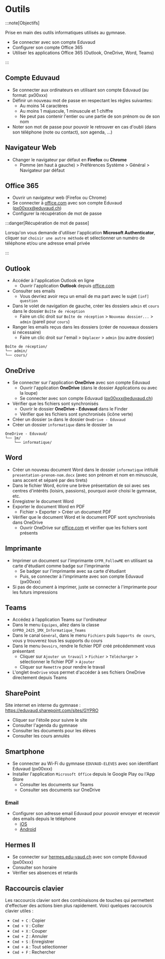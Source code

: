 # Outils

:::note[Objectifs]

Prise en main des outils informatiques utilisés au gymnase.

- Se connecter avec son compte Eduvaud
- Configurer son compte Office 365
- Utiliser les applications Office 365 (Outlook, OneDrive, Word, Teams)

:::

## Compte Eduvaud

- Se connecter aux ordinateurs en utilisant son compte Eduvaud (au format: px00xxx)
- Définir un nouveau mot de passe en respectant les règles suivantes:
  - Au moins 14 caractères
  - Au moins 1 majuscule, 1 minuscule et 1 chiffre
  - Ne peut pas contenir l'entier ou une partie de son prénom ou de son nom
- Noter son mot de passe pour pouvoir le retrouver en cas d'oubli (dans son téléphone (note ou contact), son agenda, ...)

## Navigateur Web

- Changer le navigateur par défaut en **Firefox** ou **Chrome**
  - Pomme (en haut à gauche) > Préférences Système > Général > Navigateur par défaut

## Office 365

- Ouvrir un navigateur web (Firefox ou Chrome)
- Se connecter à [office.com](https://www.office.com/) avec son compte Eduvaud (px00xxx@eduvaud.ch)
- Configurer la récupération de mot de passe

:::danger[Récupération de mot de passe]

Lorsqu'on vous demande d'utiliser l'application **Microsoft Authenticator**, cliquer sur `choisir une autre méthode` et sélectionner un numéro de téléphone et/ou une adresse email privée

:::

## Outlook

- Accéder à l'application Outlook en ligne
  - Ouvrir l'application **Outlook** depuis [office.com](https://www.office.com/)
- Consulter ses emails
  - Vous devriez avoir reçu un email de ma part avec le sujet `[inf] question`
- Dans le volet de navigation de gauche, créer les dossiers `admin` et `cours` dans le dossier `Boîte de réception`
  - Faire un clic droit sur `Boîte de réception` > `Nouveau dossier...` > `admin` (pareil pour `cours`)
- Ranger les emails reçus dans les dossiers (créer de nouveaux dossiers si nécessaire)
  - Faire un clic droit sur l'email > `Déplacer` > `admin` (ou autre dossier)

```
Boîte de réception/
└── admin/
└── cours/
```

## OneDrive

- Se connecter sur l'application **OneDrive** avec son compte Eduvaud
  - Ouvrir l'application **OneDrive** (dans le dossier Applications ou avec la loupe)
  - Se connecter avec son compte Eduvaud (px00xxx@eduvaud.ch)
- Vérifier que les fichiers sont synchronisés
  - Ouvrir le dossier **OneDrive - Eduvaud** dans le Finder
  - Vérifier que les fichiers sont synchronisés (icône verte)
- Créer un dossier `1m` dans le dossier `OneDrive - Eduvaud`
- Créer un dossier `informatique` dans le dossier `1m`

```
OneDrive - Eduvaud/
└── 1m/
    └── informatique/
```

## Word

- Créer un nouveau document Word dans le dossier `informatique` intitulé `presentation-prenom-nom.docx` (avec son prénom et nom en minuscule, sans accent et séparé par des tirets)
- Dans le fichier Word, écrire une brève présentation de soi avec ses centres d'intérêts (loisirs, passions), pourquoi avoir choisi le gymnase, etc.
- Enregistrer le document Word
- Exporter le document Word en PDF
  - Fichier > Exporter > Créer un document PDF
- Vérifier que le document Word et le document PDF sont synchronisés dans OneDrive
  - Ouvrir OneDrive sur [office.com](https://www.office.com/) et vérifier que les fichiers sont présents

## Imprimante

- Imprimer un document sur l'imprimante `GYPR_FollowME` en utilisant sa carte d'étudiant comme badge sur l'imprimante
  - Se badger sur l'imprimante avec sa carte d'étudiant
  - Puis, se connecter à l'imprimante avec son compte Eduvaud (px00xxx)
- Si pas de document à imprimer, juste se connecter à l'imprimante pour les futurs impressions

## Teams

- Accédez à l’application Teams sur l'ordinateur
- Dans le menu `Equipes`, allez dans la classe `GYPRO_2425_1MX_Informatique_Teams`
- Dans le canal `Général`, dans le menu `Fichiers` puis `Supports de cours`, vous y trouverez tous les supports du cours
- Dans le menu `Devoirs`, rendre le fichier PDF créé précédemment vous présentant
  - Cliquer sur `Ajouter un travail` > `Fichier` > `Télécharger` > sélectionner le fichier PDF > `Ajouter`
  - Cliquer sur `Remettre` pour rendre le travail
- L'onglet `OneDrive` vous permet d'accéder à ses fichiers OneDrive directement depuis Teams

## SharePoint

Site internet en interne du gymnase : https://eduvaud.sharepoint.com/sites/GYPRO

- Cliquer sur l'étoile pour suivre le site
- Consulter l'agenda du gymnase
- Consulter les documents pour les élèves
- Consulter les cours annulés

## Smartphone

- Se connecter au Wi-Fi du gymnase `EDUVAUD-ELEVES` avec son identifiant Eduvaud (px00xxx)
- Installer l'application `Microsoft Office` depuis le Google Play ou l'App Store
  - Consulter les documents sur Teams
  - Consulter ses documents sur OneDrive

### Email

- Configurer son adresse email Eduvaud pour pouvoir envoyer et recevoir des emails depuis le téléphone
  - [iOS](https://support.microsoft.com/fr-fr/office/configurer-un-compte-outlook-sur-l-application-de-messagerie-d-ios-7e5b180f-bc8f-45cc-8da1-5cefc1e633d1)
  - [Android](https://support.microsoft.com/fr-fr/office/configurer-le-courrier-%C3%A9lectronique-dans-l-application-de-courrier-android-71147974-7aca-491b-978a-ab15e360434c)

## Hermes II

- Se connecter sur [hermes.edu-vaud.ch](https://hermes.edu-vaud.ch/) avec son compte Eduvaud (px00xxx)
- Consulter son horaire
- Vérifier ses absences et retards

## Raccourcis clavier

Les raccourcis clavier sont des combinaisons de touches qui permettent d'effectuer des actions bien plus rapidement. Voici quelques raccourcis clavier utiles :

- `Cmd + C` : Copier
- `Cmd + V` : Coller
- `Cmd + X` : Couper
- `Cmd + Z` : Annuler
- `Cmd + S` : Enregistrer
- `Cmd + A` : Tout sélectionner
- `Cmd + F` : Rechercher
